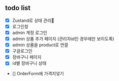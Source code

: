 ## todo list

- [x] Zustand로 상태 관리
- [x] 로그인창
- [x] admin 계정 로그인
- [x] admin 상품 추가 페이지 (관리자id인 경우에만 보이도록)
- [x] admin 상품을 product로 연결
- [x] 구글로그인
- [x] 장바구니 페이지
- [x] id별 장바구니 상태
- [] OrderForm에 가격지넣기
